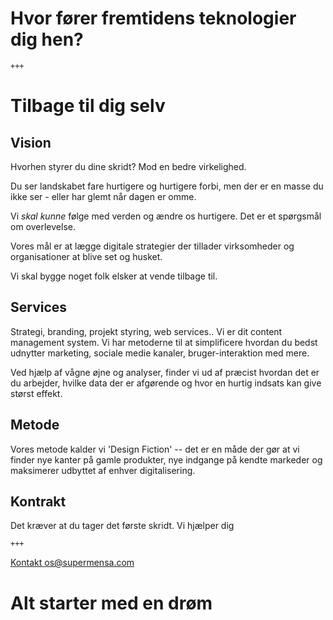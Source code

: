 
# Hvor fører fremtidens teknologier dig hen?

	+++
# Tilbage til dig selv

## Vision
Hvorhen styrer du dine skridt? Mod en bedre virkelighed.

Du ser landskabet fare hurtigere og hurtigere forbi, men der er en masse du ikke ser - eller har glemt når dagen er omme.

Vi _skal kunne_ følge med verden og ændre os hurtigere. Det er et spørgsmål om overlevelse.

Vores mål er at lægge digitale strategier der tillader virksomheder og organisationer at blive set og husket.

Vi skal bygge noget folk elsker at vende tilbage til.

## Services

Strategi, branding, projekt styring, web services.. Vi er dit content management system.
Vi har metoderne til at simplificere hvordan du bedst udnytter marketing, sociale medie kanaler, bruger-interaktion med mere.

Ved hjælp af vågne øjne og analyser, finder vi ud af præcist hvordan det er du arbejder, hvilke data der er afgørende og hvor en hurtig indsats kan give størst effekt.

## Metode

Vores metode kalder vi 'Design Fiction' -- det er en måde der gør at vi finder nye kanter på gamle produkter, nye indgange på kendte markeder og maksimerer udbyttet af enhver digitalisering. 

## Kontrakt

Det kræver at du tager det første skridt.
Vi hjælper dig

	+++

[Kontakt os@supermensa.com](mailto:os@supermensa.com)
# Alt starter med en drøm

